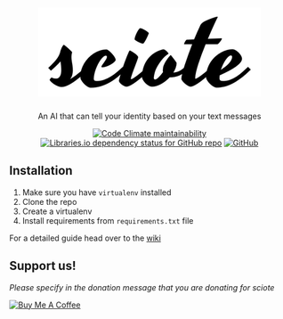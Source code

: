 <div align="center">

# ![sciote](docs/sciote-logo-transparent.png)

An AI that can tell your identity based on your text messages

[![Code Climate maintainability](https://img.shields.io/codeclimate/maintainability/gugl-center/sciote.svg)](https://codeclimate.com/github/gugl-center/sciote)
[![Libraries.io dependency status for GitHub repo](https://img.shields.io/librariesio/github/gugl-center/sciote.svg)](https://libraries.io/github/gugl-center/sciote)
[![GitHub](https://img.shields.io/github/license/gugl-center/sciote.svg)](https://github.com/gugl-center/sciote/blob/master/LICENSE)

</div>

## Installation

1. Make sure you have `virtualenv` installed
2. Clone the repo
3. Create a virtualenv
4. Install requirements from `requirements.txt` file

For a detailed guide head over to the [wiki](https://github.com/gugl-center/sciote/wiki)

## Support us!

*Please specify in the donation message that you are donating for sciote*

[![Buy Me A Coffee](https://www.buymeacoffee.com/assets/img/custom_images/orange_img.png)](https://www.buymeacoffee.com/NickKaramoff)
